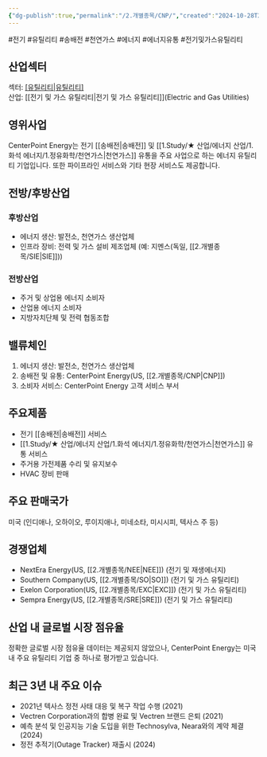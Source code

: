 ```yaml
---
{"dg-publish":true,"permalink":"/2.개별종목/CNP/","created":"2024-10-28T21:13:25.443+09:00","updated":"2025-06-03T20:05:58.333+09:00"}
---
```


#전기 #유틸리티 #송배전 #천연가스 #에너지 #에너지유통 #전기및가스유틸리티 


## 산업섹터

섹터: [[유틸리티\|유틸리티]](Utilities)  
산업: [[전기 및 가스 유틸리티\|전기 및 가스 유틸리티]](Electric and Gas Utilities)

## 영위사업

CenterPoint Energy는 전기 [[송배전\|송배전]] 및 [[1.Study/★ 산업/에너지 산업/1.화석 에너지/1.정유화학/천연가스\|천연가스]] 유통을 주요 사업으로 하는 에너지 유틸리티 기업입니다. 또한 파이프라인 서비스와 기타 현장 서비스도 제공합니다.

## 전방/후방산업

### 후방산업

- 에너지 생산: 발전소, 천연가스 생산업체
- 인프라 장비: 전력 및 가스 설비 제조업체 (예: 지멘스(독일, [[2.개별종목/SIE\|SIE]]))

### 전방산업

- 주거 및 상업용 에너지 소비자
- 산업용 에너지 소비자
- 지방자치단체 및 전력 협동조합

## 밸류체인

1. 에너지 생산: 발전소, 천연가스 생산업체
2. 송배전 및 유통: CenterPoint Energy(US, [[2.개별종목/CNP\|CNP]])
3. 소비자 서비스: CenterPoint Energy 고객 서비스 부서

## 주요제품

- 전기 [[송배전\|송배전]] 서비스
- [[1.Study/★ 산업/에너지 산업/1.화석 에너지/1.정유화학/천연가스\|천연가스]] 유통 서비스
- 주거용 가전제품 수리 및 유지보수
- HVAC 장비 판매

## 주요 판매국가

미국 (인디애나, 오하이오, 루이지애나, 미네소타, 미시시피, 텍사스 주 등)

## 경쟁업체

- NextEra Energy(US, [[2.개별종목/NEE\|NEE]]) (전기 및 재생에너지)
- Southern Company(US, [[2.개별종목/SO\|SO]]) (전기 및 가스 유틸리티)
- Exelon Corporation(US, [[2.개별종목/EXC\|EXC]]) (전기 및 가스 유틸리티)
- Sempra Energy(US, [[2.개별종목/SRE\|SRE]]) (전기 및 가스 유틸리티)

## 산업 내 글로벌 시장 점유율

정확한 글로벌 시장 점유율 데이터는 제공되지 않았으나, CenterPoint Energy는 미국 내 주요 유틸리티 기업 중 하나로 평가받고 있습니다.

## 최근 3년 내 주요 이슈

- 2021년 텍사스 정전 사태 대응 및 복구 작업 수행 (2021)
- Vectren Corporation과의 합병 완료 및 Vectren 브랜드 은퇴 (2021)
- 예측 분석 및 인공지능 기술 도입을 위한 Technosylva, Neara와의 계약 체결 (2024)
- 정전 추적기(Outage Tracker) 재출시 (2024)